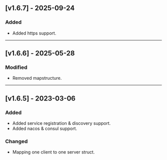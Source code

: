## [v1.6.7] - 2025-09-24

### Added
- Added https support.

---

## [v1.6.6] - 2025-05-28

### Modified
- Removed mapstructure.

---

## [v1.6.5] - 2023-03-06

### Added
- Added service registration & discovery support.
- Added nacos & consul support.

### Changed
- Mapping one client to one server struct.